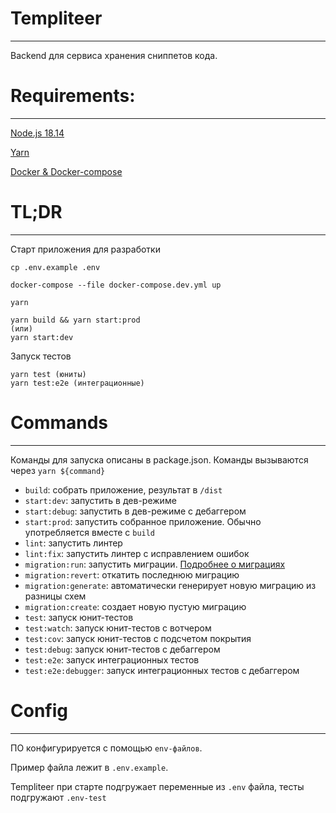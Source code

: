 # Templiteer
___

Backend для сервиса хранения сниппетов кода.

# Requirements:
___

[Node.js 18.14](https://nodejs.org/en/download)

[Yarn](https://yarnpkg.com/)

[Docker & Docker-compose](https://www.docker.com/)

# TL;DR
___

Старт приложения для разработки
```
cp .env.example .env

docker-compose --file docker-compose.dev.yml up 

yarn

yarn build && yarn start:prod 
(или)
yarn start:dev
```

Запуск тестов
```
yarn test (юниты)
yarn test:e2e (интеграционные)
```
# Commands
___

Команды для запуска описаны в package.json. Команды вызываются через `yarn ${command}`

+ `build`: собрать приложение, результат в `/dist`
+ `start:dev`: запустить в дев-режиме
+ `start:debug`: запустить в дев-режиме с дебаггером
+ `start:prod`: запустить собранное приложение. Обычно употребляется вместе с `build`
+ `lint`: запустить линтер
+ `lint:fix`: запустить линтер с исправлением ошибок 
+ `migration:run`: запустить миграции. [Подробнее о миграциях](https://orkhan.gitbook.io/typeorm/docs/migrations)
+ `migration:revert`: откатить последнюю миграцию
+ `migration:generate`: автоматически генерирует новую миграцию из разницы схем
+ `migration:create`: создает новую пустую миграцию
+ `test`: запуск юнит-тестов
+ `test:watch`: запуск юнит-тестов с вотчером
+ `test:cov`: запуск юнит-тестов с подсчетом покрытия
+ `test:debug`: запуск юнит-тестов с дебаггером
+ `test:e2e`: запуск интеграционных тестов
+ `test:e2e:debugger`: запуск интеграционных тестов с дебаггером

# Config
___

ПО конфигурируется с помощью `env-файлов`. 

Пример файла лежит в `.env.example`.

Templiteer при старте подгружает переменные из `.env` файла, тесты подгружают `.env-test`
